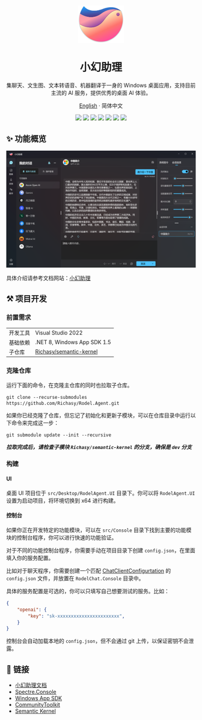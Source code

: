<a name="readme-top"></a>

<div align="center">

<img height="100" src="./assets/logo.png">

<h1 align="center">小幻助理</h1>

集聊天、文生图、文本转语音、机器翻译于一身的 Windows 桌面应用，支持目前主流的 AI 服务，提供优秀的桌面 AI 体验。

[English](./README.md) · 简体中文

<!-- SHIELD GROUP -->

[![][github-release-shield]][github-release-link]
[![][github-releasedate-shield]][github-releasedate-link]
[![][github-contributors-shield]][github-contributors-link]
[![][github-forks-shield]][github-forks-link]
[![][github-stars-shield]][github-stars-link]
[![][github-issues-shield]][github-issues-link]
[![][github-license-shield]][github-license-link]

</div>

## ✨ 功能概览

![对话界面](./assets/zh/chat-overview.png)

具体介绍请参考文档网站：[小幻助理](https://agent.richasy.net)

## ⚒️ 项目开发

### 前置需求

|||
|-|-|
|开发工具|Visual Studio 2022|
|基础依赖|.NET 8, Windows App SDK 1.5|
|子仓库|[Richasy/semantic-kernel](https://github.com/Richasy/semantic-kernel/tree/dev)|

### 克隆仓库

运行下面的命令，在克隆主仓库的同时也拉取子仓库。

```shell
git clone --recurse-submodules https://github.com/Richasy/Rodel.Agent.git
```

如果你已经克隆了仓库，但忘记了初始化和更新子模块，可以在仓库目录中运行以下命令来完成这一步：

```shell
git submodule update --init --recursive
```

***拉取完成后，请检查子模块 `Richasy/semantic-kernel` 的分支，确保是 `dev` 分支***

### 构建

#### UI

桌面 UI 项目位于 `src/Desktop/RodelAgent.UI` 目录下。你可以将 `RodelAgent.UI` 设置为启动项目，将环境切换到 x64 进行构建。

#### 控制台

如果你正在开发特定的功能模块，可以在 `src/Console` 目录下找到主要的功能模块的控制台程序，你可以进行快速的功能验证。

对于不同的功能控制台程序，你需要手动在项目目录下创建 `config.json`，在里面填入你的服务配置。

比如对于聊天程序，你需要创建一个匹配 [ChatClientConfigurtation](./src/Core/RodelChat.Models/Client/ChatClientConfiguration.cs) 的 `config.json` 文件，并放置在 `RodelChat.Console` 目录中。

具体的服务配置是可选的，你可以只填写自己想要测试的服务。比如：

```json
{
    "openai": {
        "key": "sk-xxxxxxxxxxxxxxxxxxxxxxx",
    }
}
```

控制台会自动加载本地的 `config.json`，但不会通过 git 上传，以保证密钥不会泄露。

## 🔗 链接

- [小幻助理文档](https://agent.richasy.net)
- [Spectre.Console](https://spectreconsole.net)
- [Windows App SDK](https://github.com/microsoft/WindowsAppSDK)
- [CommunityToolkit](https://github.com/CommunityToolkit)
- [Semantic Kernel](https://github.com/microsoft/semantic-kernel)

<!-- LINK GROUP -->
[github-contributors-link]: https://github.com/Richasy/Rodel.Agent/graphs/contributors
[github-contributors-shield]: https://img.shields.io/github/contributors/Richasy/Rodel.Agent?color=c4f042&labelColor=black&style=flat-square
[github-forks-link]: https://github.com/Richasy/Rodel.Agent/network/members
[github-forks-shield]: https://img.shields.io/github/forks/Richasy/Rodel.Agent?color=8ae8ff&labelColor=black&style=flat-square
[github-issues-link]: https://github.com/Richasy/Rodel.Agent/issues
[github-issues-shield]: https://img.shields.io/github/issues/Richasy/Rodel.Agent?color=ff80eb&labelColor=black&style=flat-square
[github-license-link]: https://github.com/Richasy/Rodel.Agent/blob/main/LICENSE
[github-license-shield]: https://img.shields.io/github/license/Richasy/Rodel.Agent?color=white&labelColor=black&style=flat-square
[github-release-link]: https://github.com/Richasy/Rodel.Agent/releases
[github-release-shield]: https://img.shields.io/github/v/release/Richasy/Rodel.Agent?color=369eff&labelColor=black&logo=github&style=flat-square
[github-releasedate-link]: https://github.com/Richasy/Rodel.Agent/releases
[github-releasedate-shield]: https://img.shields.io/github/release-date/Richasy/Rodel.Agent?labelColor=black&style=flat-square
[github-stars-link]: https://github.com/Richasy/Rodel.Agent/network/stargazers
[github-stars-shield]: https://img.shields.io/github/stars/Richasy/Rodel.Agent?color=ffcb47&labelColor=black&style=flat-square